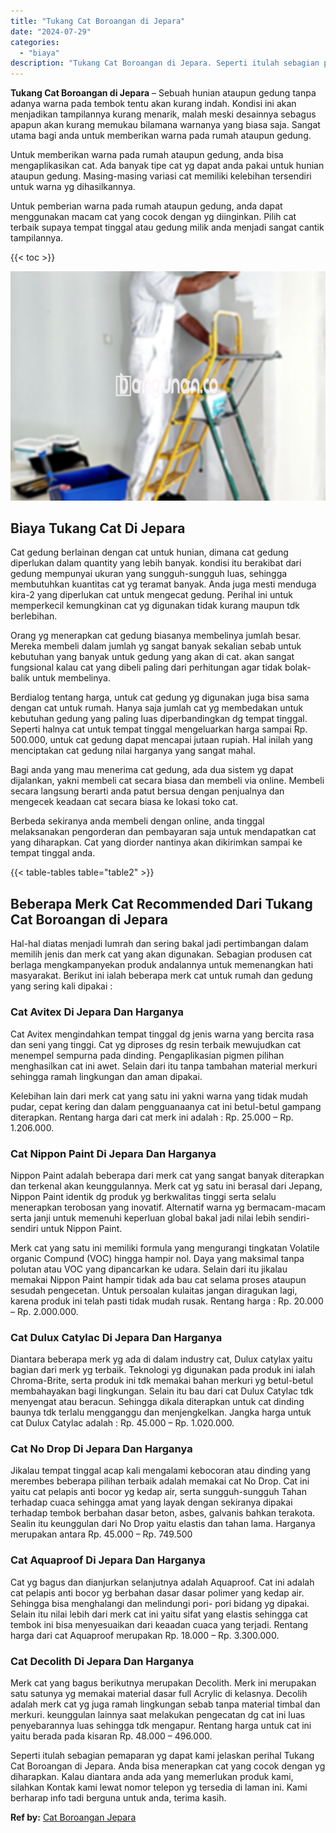 ```yaml
---
title: "Tukang Cat Boroangan di Jepara"
date: "2024-07-29"
categories: 
  - "biaya"
description: "Tukang Cat Boroangan di Jepara. Seperti itulah sebagian pemaparan yg dapat kami jelaskan perihal Tukang Cat Boroangan di Jepara. Anda bisa menerapkan cat yan..."
---
```


**Tukang Cat Boroangan di Jepara** – Sebuah hunian ataupun gedung tanpa adanya warna pada tembok tentu akan kurang indah. Kondisi ini akan menjadikan tampilannya kurang menarik, malah meski desainnya sebagus apapun akan kurang memukau bilamana warnanya yang biasa saja. Sangat utama bagi anda untuk memberikan warna pada rumah ataupun gedung.

Untuk memberikan warna pada rumah ataupun gedung, anda bisa mengaplikasikan cat. Ada banyak tipe cat yg dapat anda pakai untuk hunian ataupun gedung. Masing-masing variasi cat memiliki kelebihan tersendiri untuk warna yg dihasilkannya.

Untuk pemberian warna pada rumah ataupun gedung, anda dapat menggunakan macam cat yang cocok dengan yg diinginkan. Pilih cat terbaik supaya tempat tinggal atau gedung milik anda menjadi sangat cantik tampilannya.

{{< toc >}}

![Tukang Cat Boroangan di Jepara](/images/jasa-cat-murah14.png)

## Biaya Tukang Cat Di Jepara

Cat gedung berlainan dengan cat untuk hunian, dimana cat gedung diperlukan dalam quantity yang lebih banyak. kondisi itu berakibat dari gedung mempunyai ukuran yang sungguh-sungguh luas, sehingga membutuhkan kuantitas cat yg teramat banyak. Anda juga mesti menduga kira-2 yang diperlukan cat untuk mengecat gedung. Perihal ini untuk memperkecil kemungkinan cat yg digunakan tidak kurang maupun tdk berlebihan.

Orang yg menerapkan cat gedung biasanya membelinya jumlah besar. Mereka membeli dalam jumlah yg sangat banyak sekalian sebab untuk kebutuhan yang banyak untuk gedung yang akan di cat. akan sangat fungsional kalau cat yang dibeli paling dari perhitungan agar tidak bolak-balik untuk membelinya.

Berdialog tentang harga, untuk cat gedung yg digunakan juga bisa sama dengan cat untuk rumah. Hanya saja jumlah cat yg membedakan untuk kebutuhan gedung yang paling luas diperbandingkan dg tempat tinggal. Seperti halnya cat untuk tempat tinggal mengeluarkan harga sampai Rp. 500.000, untuk cat gedung dapat mencapai jutaan rupiah. Hal inilah yang menciptakan cat gedung nilai harganya yang sangat mahal.

Bagi anda yang mau menerima cat gedung, ada dua sistem yg dapat dijalankan, yakni membeli cat secara biasa dan membeli via online. Membeli secara langsung berarti anda patut bersua dengan penjualnya dan mengecek keadaan cat secara biasa ke lokasi toko cat.

Berbeda sekiranya anda membeli dengan online, anda tinggal melaksanakan pengorderan dan pembayaran saja untuk mendapatkan cat yang diharapkan. Cat yang diorder nantinya akan dikirimkan sampai ke tempat tinggal anda.

{{< table-tables table="table2" >}}

## Beberapa Merk Cat Recommended Dari Tukang Cat Boroangan di Jepara

Hal-hal diatas menjadi lumrah dan sering bakal jadi pertimbangan dalam memilih jenis dan merk cat yang akan digunakan. Sebagian produsen cat berlaga mengkampanyekan produk andalannya untuk memenangkan hati masyarakat. Berikut ini ialah beberapa merk cat untuk rumah dan gedung yang sering kali dipakai :

### Cat Avitex Di Jepara Dan Harganya

Cat Avitex mengindahkan tempat tinggal dg jenis warna yang bercita rasa dan seni yang tinggi. Cat yg diproses dg resin terbaik mewujudkan cat menempel sempurna pada dinding. Pengaplikasian pigmen pilihan menghasilkan cat ini awet. Selain dari itu tanpa tambahan material merkuri sehingga ramah lingkungan dan aman dipakai.

Kelebihan lain dari merk cat yang satu ini yakni warna yang tidak mudah pudar, cepat kering dan dalam pengguanaanya cat ini betul-betul gampang diterapkan. Rentang harga dari cat merk ini adalah : Rp. 25.000 – Rp. 1.206.000.

### Cat Nippon Paint Di Jepara Dan Harganya

Nippon Paint adalah beberapa dari merk cat yang sangat banyak diterapkan dan terkenal akan keunggulannya. Merk cat yg satu ini berasal dari Jepang, Nippon Paint identik dg produk yg berkwalitas tinggi serta selalu menerapkan terobosan yang inovatif. Alternatif warna yg bermacam-macam serta janji untuk memenuhi keperluan global bakal jadi nilai lebih sendiri-sendiri untuk Nippon Paint.

Merk cat yang satu ini memiliki formula yang mengurangi tingkatan Volatile organic Compund (VOC) hingga hampir nol. Daya yang maksimal tanpa polutan atau VOC yang dipancarkan ke udara. Selain dari itu jikalau memakai Nippon Paint hampir tidak ada bau cat selama proses ataupun sesudah pengecetan. Untuk persoalan kulaitas jangan diragukan lagi, karena produk ini telah pasti tidak mudah rusak. Rentang harga : Rp. 20.000 – Rp. 2.000.000.

### Cat Dulux Catylac Di Jepara Dan Harganya

Diantara beberapa merk yg ada di dalam industry cat, Dulux catylax yaitu bagian dari merk yg terbaik. Teknologi yg digunakan pada produk ini ialah Chroma-Brite, serta produk ini tdk memakai bahan merkuri yg betul-betul membahayakan bagi lingkungan. Selain itu bau dari cat Dulux Catylac tdk menyengat atau beracun. Sehingga dikala diterapkan untuk cat dinding baunya tdk terlalu mengganggu dan menjengkelkan. Jangka harga untuk cat Dulux Catylac adalah : Rp. 45.000 – Rp. 1.020.000.

### Cat No Drop Di Jepara Dan Harganya

Jikalau tempat tinggal acap kali mengalami kebocoran atau dinding yang merembes beberapa pilihan terbaik adalah memakai cat No Drop. Cat ini yaitu cat pelapis anti bocor yg kedap air, serta sungguh-sungguh Tahan terhadap cuaca sehingga amat yang layak dengan sekiranya dipakai terhadap tembok berbahan dasar beton, asbes, galvanis bahkan terakota. Sealin itu keunggulan dari No Drop yaitu elastis dan tahan lama. Harganya merupakan antara Rp. 45.000 – Rp. 749.500

### Cat Aquaproof Di Jepara Dan Harganya

Cat yg bagus dan dianjurkan selanjutnya adalah Aquaproof. Cat ini adalah cat pelapis anti bocor yg berbahan dasar dasar polimer yang kedap air. Sehingga bisa menghalangi dan melindungi pori- pori bidang yg dipakai. Selain itu nilai lebih dari merk cat ini yaitu sifat yang elastis sehingga cat tembok ini bisa menyesuaikan dari keaadan cuaca yang terjadi. Rentang harga dari cat Aquaproof merupakan Rp. 18.000 – Rp. 3.300.000.

### Cat Decolith Di Jepara Dan Harganya

Merk cat yang bagus berikutnya merupakan Decolith. Merk ini merupakan satu satunya yg memakai material dasar full Acrylic di kelasnya. Decolih adalah merk cat yg juga ramah lingkungan sebab tanpa material timbal dan merkuri. keunggulan lainnya saat melakukan pengecatan dg cat ini luas penyebarannya luas sehingga tdk mengapur. Rentang harga untuk cat ini yaitu berada pada kisaran Rp. 48.000 – 496.000.

Seperti itulah sebagian pemaparan yg dapat kami jelaskan perihal Tukang Cat Boroangan di Jepara. Anda bisa menerapkan cat yang cocok dengan yg diharapkan. Kalau diantara anda ada yang memerlukan produk kami, silahkan Kontak kami lewat nomor telepon yg tersedia di laman ini. Kami berharap info tadi berguna untuk anda, terima kasih.

**Ref by:** [Cat Boroangan Jepara](https://id.wikipedia.org/wiki/Cat)

